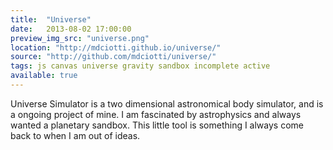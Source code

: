 ```yaml
---
title:  "Universe"
date:   2013-08-02 17:00:00
preview_img_src: "universe.png"
location: "http://mdciotti.github.io/universe/"
source: "http://github.com/mdciotti/universe/"
tags: js canvas universe gravity sandbox incomplete active
available: true
---
```


Universe Simulator is a two dimensional astronomical body simulator, and is a ongoing project of mine. I am fascinated by astrophysics and always wanted a planetary sandbox. This little tool is something I always come back to when I am out of ideas.
